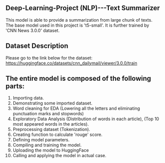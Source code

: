 ## Deep-Learning-Project (NLP)---Text Summarizer

This model is able to provide a summarization from large chunk of texts. The base model used in this project is 't5-small'. It is further trained by 'CNN News 3.0.0' dataset.

## Dataset Description
Please go to the link below for the dataset:
https://huggingface.co/datasets/cnn_dailymail/viewer/3.0.0/train

## The entire model is composed of the following parts:

1. Importing data.
2. Demonstrating some imported dataset.
3. Word cleaning for EDA (Lowering all the letters and eliminating punctuation marks and stopwords)
4. Exploratory Data Analysis (Distribution of words in each article), (Top 10 most appeared words in the articles).
5. Preprocessing dataset (Tokenization).
6. Creating function to calculate 'rouge' score.
7. Defining model parameters.
8. Compiling and training the model.
9. Uploading the model to HuggingFace 
10. Calling and applying the model in actual case.
